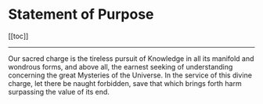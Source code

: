 # Statement of Purpose

[[toc]]

---

Our sacred charge is the tireless pursuit of Knowledge in all its manifold and wondrous forms, and above all, the earnest seeking of understanding concerning the great Mysteries of the Universe. In the service of this divine charge, let there be naught forbidden, save that which brings forth harm surpassing the value of its end.